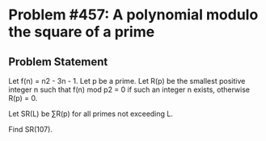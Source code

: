 # Problem #457: A polynomial modulo the square of a prime 

## Problem Statement 


Let f(n) = n2 - 3n - 1.
Let p be a prime.
Let R(p) be the smallest positive integer n such that f(n) mod p2 = 0 if such an integer n exists, otherwise R(p) = 0.


Let SR(L) be ∑R(p) for all primes not exceeding L.


Find SR(107).

